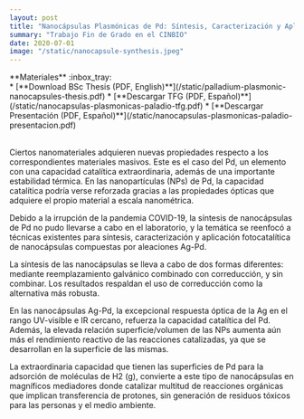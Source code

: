 ```yaml
---
layout: post
title: "Nanocápsulas Plasmónicas de Pd: Síntesis, Caracterización y Aplicación"
summary: "Trabajo Fin de Grado en el CINBIO"
date: 2020-07-01
image: "/static/nanocapsule-synthesis.jpeg"
---
```



<div class="textbox tip">
<div class="textbox textbox-title" markdown="1">
**Materiales** :inbox_tray:
</div>
<div class="textbox textbox-body" markdown="1">
* [**Download BSc Thesis (PDF, English)**](/static/palladium-plasmonic-nanocapsules-thesis.pdf)
* [**Descargar TFG (PDF, Español)**](/static/nanocapsulas-plasmonicas-paladio-tfg.pdf)
* [**Descargar Presentación (PDF, Español)**](/static/nanocapsulas-plasmonicas-paladio-presentacion.pdf)
</div>
</div>
<br>

Ciertos nanomateriales adquieren nuevas propiedades respecto a los correspondientes materiales masivos. Este es el caso del Pd, un elemento con una capacidad catalítica extraordinaria, además de una importante estabilidad térmica. En las nanopartículas (NPs) de Pd, la capacidad catalítica podría verse reforzada gracias a las propiedades ópticas que adquiere el propio material a escala nanométrica.

Debido a la irrupción de la pandemia COVID-19, la síntesis de nanocápsulas de Pd no pudo llevarse a cabo en el laboratorio, y la temática se reenfocó a técnicas existentes para síntesis, caracterización y aplicación fotocatalítica de nanocápsulas compuestas por aleaciones Ag-Pd.

La síntesis de las nanocápsulas se lleva a cabo de dos formas diferentes: mediante reemplazamiento galvánico combinado con correducción, y sin combinar. Los resultados respaldan el uso de correducción como la alternativa más robusta.

En las nanocápsulas Ag-Pd, la excepcional respuesta óptica de la Ag en el rango UV-visible e IR cercano, refuerza la capacidad catalítica del Pd. Además, la elevada relación superficie/volumen de las NPs aumenta aún más el rendimiento reactivo de las reacciones catalizadas, ya que se desarrollan en la superficie de las mismas.

La extraordinaria capacidad que tienen las superficies de Pd para la adsorción de moléculas de H2 (g), convierte a este tipo de nanocápsulas en magníficos mediadores donde catalizar multitud de reacciones orgánicas que implican transferencia de protones, sin generación de residuos tóxicos para las personas y el medio ambiente.

